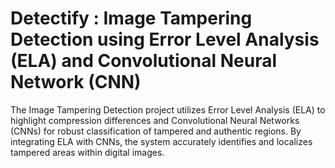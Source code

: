 # Detectify : Image Tampering Detection using Error Level Analysis (ELA) and Convolutional Neural Network (CNN)
 The Image Tampering Detection project utilizes Error Level Analysis (ELA) to highlight compression differences and Convolutional Neural Networks (CNNs) for robust classification of tampered and authentic regions. By integrating ELA with CNNs, the system accurately identifies and localizes tampered areas within digital images.
